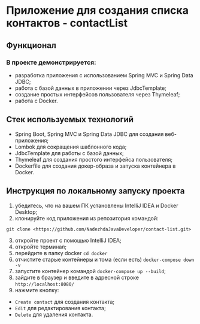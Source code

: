 # Приложение для создания списка контактов - contactList

## Функционал

### В проекте демонстрируется:

- разработка приложения с использованием Spring MVC и Spring Data JDBC;
- работа с базой данных в приложении через JdbcTemplate;
- создание простых интерфейсов пользователя через Thymeleaf;
- работа с Docker.

## Стек используемых технологий

- Spring Boot, Spring MVC и Spring Data JDBC для создания веб-приложения;
- Lombok для сокращения шаблонного кода;
- JdbcTemplate для работы с базой данных;
- Thymeleaf для создания простого интерфейса пользователя;
- Dockerfile для создания докер-образа и запуска контейнера в Docker.

## Инструкция по локальному запуску проекта

1) убедитесь, что на вашем ПК установлены IntelliJ IDEA и Docker Desktop;
2) клонируйте код приложения из репозитория командой:
```
git clone <https://github.com/NadezhdaJavaDeveloper/contact-list.git>
```
3) откройте проект с помощью IntelliJ IDEA;
4) откройте терминал;
5) перейдите в папку docker `cd docker`
6) отчистите старые контейнеры и тома (если есть) `docker-compose down -v`
7) запустите контейнер командой `docker-compose up --build`;
8) зайдите в браузер и введите в адресной строке `http://localhost:8080/`
9) нажмите кнопку:

- `Create contact` для создания контакта;
- `Edit` для редактирования контакта;
- `Delete` для удаления контакта.

